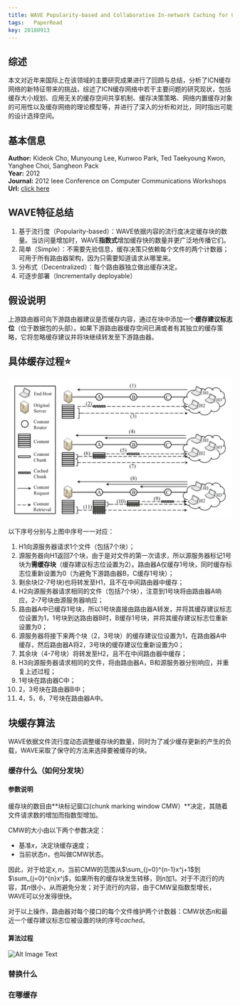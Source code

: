```yaml
---
title: WAVE Popularity-based and Collaborative In-network Caching for Content-Oriented Networks
tags:	PaperRead
key: 20180913
---
```



## 综述
本文对近年来国际上在该领域的主要研究成果进行了回顾与总结，分析了ICN缓存网络的新特征带来的挑战，综述了ICN缓存网络中若干主要问题的研究现状，包括缓存大小规划、应用无关的缓存空间共享机制、缓存决策策略、网络内置缓存对象的可用性以及缓存网络的理论模型等，并进行了深入的分析和对比，同时指出可能的设计选择空间。
<!--more-->


## 基本信息
**Author:** Kideok Cho, Munyoung Lee, Kunwoo Park, Ted Taekyoung Kwon, Yanghee Choi, Sangheon Pack<br>
**Year:** 2012<br>
**Journal:** 2012 Ieee Conference on Computer Communications Workshops<br>
**Url:** [click here](https://ieeexplore.ieee.org/abstract/document/6193512/)

## WAVE特征总结
1. 基于流行度（Popularity-based）：WAVE依据内容的流行度决定缓存块的数量。当访问量增加时，WAVE**指数式**增加缓存快的数量并更广泛地传播它们。
2. 简单（Simple）：不需要先验信息，缓存决策只依赖每个文件的两个计数器；可用于所有路由器架构，因为只需要知道请求从哪里来。
3. 分布式（Decentralized）：每个路由器独立做出缓存决定。
4. 可逐步部署（Incrementally deployable）

## 假设说明
上游路由器可向下游路由器建议是否缓存内容，通过在块中添加一个**缓存建议标志位**（位于数据包的头部）。如果下游路由器缓存空间已满或者有其独立的缓存策略，它将忽略缓存建议并将块继续转发至下游路由器。

## 具体缓存过程⭐️
![image](https://github.com/kanyuanzhi/kanyuanzhi.github.io/raw/master/assets/myimages/20180913/1.jpg)

以下序号分别与上图中序号一一对应：

1. H1向源服务器请求1个文件（包括7个块）；
2. 源服务器向H1返回7个块，由于是对文件的第一次请求，所以源服务器标记1号块为**需缓存块**（缓存建议标志位设置为2）。路由器A仅缓存1号块，同时缓存标志位重新设置为0（为避免下游路由器B，C缓存1号块）；
3. 剩余块(2-7号块)也将转发至H1，且不在中间路由器中缓存；
4. H2向源服务器请求相同的文件（包括7个块），注意到1号块将由路由器A响应，2-7号块由源服务器响应；
5. 路由器A中已缓存1号块，所以1号块直接由路由器A转发，并将其缓存建议标志位设置为1，1号块到达路由器B时，B缓存1号块，并将其缓存建议标志位重新设置为0；
6. 源服务器将接下来两个块（2，3号块）的缓存建议位设置为1，在路由器A中缓存，然后路由器A将2，3号块的缓存建议位重新设置为0；
7. 其余块（4-7号块）将转发至H2，且不在中间路由器中缓存；
8. H3向源服务器请求相同的文件，将由路由器A，B和源服务器分别响应，并重复上述过程；
9. 1号块在路由器C中；
10. 2，3号块在路由器B中；
11. 4，5，6，7号块在路由器A中。

## 块缓存算法
WAVE依据文件流行度动态调整缓存块的数量，同时为了减少缓存更新的产生的负载，WAVE采取了保守的方法来选择要被缓存的块。

### 缓存什么（如何分发块）

#### 参数说明
缓存块的数目由**块标记窗口(chunk marking window CMW）**决定，其随着文件请求数的增加而指数型增加。

CMW的大小由以下两个参数决定：

- 基准$x$，决定块缓存速度；
- 当前状态$n$，也叫做CMW状态。

因此，对于给定$x,n$，当前CMW的范围从$\sum_{j=0}^{n-1}x^j+1$到$\sum_{j=0}^{n}x^j$，如果所有的缓存块发生转移，则$n$加1。对于不流行的内容，其$n$很小，从而避免分发；对于流行的内容，由于CMW呈指数型增长，WAVE可以分发得很快。

对于以上操作，路由器对每个接口的每个文件维护两个计数器：CMW状态$n$和最近一个缓存建议标志位被设置的块的序号$cached$。

#### 算法过程
![Alt Image Text](https://github.com/kanyuanzhi/kanyuanzhi.github.io/raw/master/assets/myimages/20180913/2.jpg "algorithm")

### 替换什么

### 在哪缓存





















